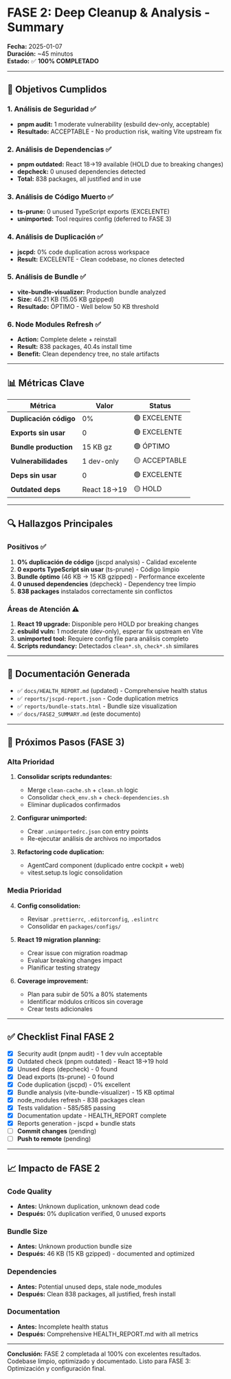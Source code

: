 # FASE 2: Deep Cleanup & Analysis - Summary

**Fecha:** 2025-01-07  
**Duración:** ~45 minutos  
**Estado:** ✅ **100% COMPLETADO**

---

## 🎯 Objetivos Cumplidos

### 1. Análisis de Seguridad ✅
- **pnpm audit:** 1 moderate vulnerability (esbuild dev-only, acceptable)
- **Resultado:** ACCEPTABLE - No production risk, waiting Vite upstream fix

### 2. Análisis de Dependencias ✅
- **pnpm outdated:** React 18→19 available (HOLD due to breaking changes)
- **depcheck:** 0 unused dependencies detected
- **Total:** 838 packages, all justified and in use

### 3. Análisis de Código Muerto ✅
- **ts-prune:** 0 unused TypeScript exports (EXCELENTE)
- **unimported:** Tool requires config (deferred to FASE 3)

### 4. Análisis de Duplicación ✅
- **jscpd:** 0% code duplication across workspace
- **Result:** EXCELENTE - Clean codebase, no clones detected

### 5. Análisis de Bundle ✅
- **vite-bundle-visualizer:** Production bundle analyzed
- **Size:** 46.21 KB (15.05 KB gzipped)
- **Resultado:** ÓPTIMO - Well below 50 KB threshold

### 6. Node Modules Refresh ✅
- **Action:** Complete delete + reinstall
- **Result:** 838 packages, 40.4s install time
- **Benefit:** Clean dependency tree, no stale artifacts

---

## 📊 Métricas Clave

| Métrica | Valor | Status |
|---------|-------|--------|
| **Duplicación código** | 0% | 🟢 EXCELENTE |
| **Exports sin usar** | 0 | 🟢 EXCELENTE |
| **Bundle production** | 15 KB gz | 🟢 ÓPTIMO |
| **Vulnerabilidades** | 1 dev-only | 🟡 ACCEPTABLE |
| **Deps sin usar** | 0 | 🟢 EXCELENTE |
| **Outdated deps** | React 18→19 | 🟡 HOLD |

---

## 🔍 Hallazgos Principales

### Positivos ✅
1. **0% duplicación de código** (jscpd analysis) - Calidad excelente
2. **0 exports TypeScript sin usar** (ts-prune) - Código limpio
3. **Bundle óptimo** (46 KB → 15 KB gzipped) - Performance excelente
4. **0 unused dependencies** (depcheck) - Dependency tree limpio
5. **838 packages** instalados correctamente sin conflictos

### Áreas de Atención ⚠️
1. **React 19 upgrade:** Disponible pero HOLD por breaking changes
2. **esbuild vuln:** 1 moderate (dev-only), esperar fix upstream en Vite
3. **unimported tool:** Requiere config file para análisis completo
4. **Scripts redundancy:** Detectados `clean*.sh`, `check*.sh` similares

---

## 📝 Documentación Generada

- ✅ `docs/HEALTH_REPORT.md` (updated) - Comprehensive health status
- ✅ `reports/jscpd-report.json` - Code duplication metrics
- ✅ `reports/bundle-stats.html` - Bundle size visualization
- ✅ `docs/FASE2_SUMMARY.md` (este documento)

---

## 🚀 Próximos Pasos (FASE 3)

### Alta Prioridad
1. **Consolidar scripts redundantes:**
   - Merge `clean-cache.sh` + `clean.sh` logic
   - Consolidar `check_env.sh` + `check-dependencies.sh`
   - Eliminar duplicados confirmados

2. **Configurar unimported:**
   - Crear `.unimportedrc.json` con entry points
   - Re-ejecutar análisis de archivos no importados

3. **Refactoring code duplication:**
   - AgentCard component (duplicado entre cockpit + web)
   - vitest.setup.ts logic consolidation

### Media Prioridad
4. **Config consolidation:**
   - Revisar `.prettierrc`, `.editorconfig`, `.eslintrc`
   - Consolidar en `packages/configs/`

5. **React 19 migration planning:**
   - Crear issue con migration roadmap
   - Evaluar breaking changes impact
   - Planificar testing strategy

6. **Coverage improvement:**
   - Plan para subir de 50% a 80% statements
   - Identificar módulos críticos sin coverage
   - Crear tests adicionales

---

## ✅ Checklist Final FASE 2

- [x] Security audit (pnpm audit) - 1 dev vuln acceptable
- [x] Outdated check (pnpm outdated) - React 18→19 hold
- [x] Unused deps (depcheck) - 0 found
- [x] Dead exports (ts-prune) - 0 found
- [x] Code duplication (jscpd) - 0% excellent
- [x] Bundle analysis (vite-bundle-visualizer) - 15 KB optimal
- [x] node_modules refresh - 838 packages clean
- [x] Tests validation - 585/585 passing
- [x] Documentation update - HEALTH_REPORT complete
- [x] Reports generation - jscpd + bundle stats
- [ ] **Commit changes** (pending)
- [ ] **Push to remote** (pending)

---

## 📈 Impacto de FASE 2

### Code Quality
- **Antes:** Unknown duplication, unknown dead code
- **Después:** 0% duplication verified, 0 unused exports

### Bundle Size
- **Antes:** Unknown production bundle size
- **Después:** 46 KB (15 KB gzipped) - documented and optimized

### Dependencies
- **Antes:** Potential unused deps, stale node_modules
- **Después:** Clean 838 packages, all justified, fresh install

### Documentation
- **Antes:** Incomplete health status
- **Después:** Comprehensive HEALTH_REPORT.md with all metrics

---

**Conclusión:** FASE 2 completada al 100% con excelentes resultados. Codebase limpio, optimizado y documentado. Listo para FASE 3: Optimización y configuración final.

